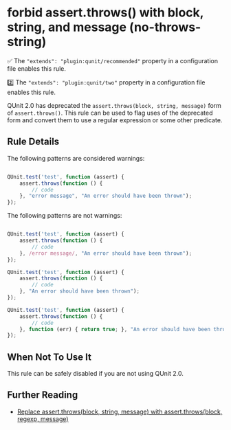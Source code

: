 # forbid assert.throws() with block, string, and message (no-throws-string)

:white_check_mark: The `"extends": "plugin:qunit/recommended"` property in a configuration file enables this rule.

:two: The `"extends": "plugin:qunit/two"` property in a configuration file enables this rule.

QUnit 2.0 has deprecated the `assert.throws(block, string, message)` form of
`assert.throws()`. This rule can be used to flag uses of the deprecated form
and convert them to use a regular expression or some other predicate.

## Rule Details

The following patterns are considered warnings:

```js

QUnit.test('test', function (assert) {
    assert.throws(function () {
        // code
    }, "error message", "An error should have been thrown");
});

```

The following patterns are not warnings:

```js

QUnit.test('test', function (assert) {
    assert.throws(function () {
        // code
    }, /error message/, "An error should have been thrown");
});

QUnit.test('test', function (assert) {
    assert.throws(function () {
        // code
    }, "An error should have been thrown");
});

QUnit.test('test', function (assert) {
    assert.throws(function () {
        // code
    }, function (err) { return true; }, "An error should have been thrown");
});

```

## When Not To Use It

This rule can be safely disabled if you are not using QUnit 2.0.

## Further Reading

* [Replace assert.throws(block, string, message) with assert.throws(block, regexp, message)](http://qunitjs.com/upgrade-guide-2.x/#replace-assert-throws-block-string-message-with-assert-throws-block-regexp-message)
